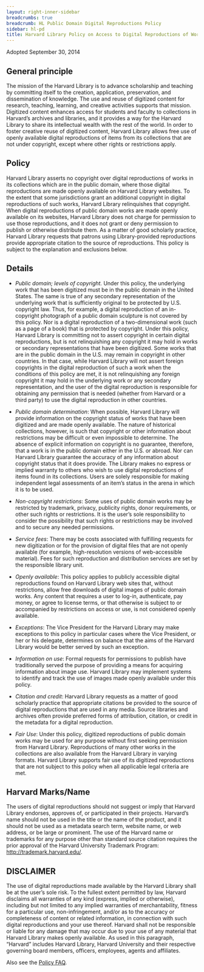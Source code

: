 ```yaml
---
layout: right-inner-sidebar
breadcrumbs: true
breadcrumb: HL Public Domain Digital Reproductions Policy
sidebar: hl-pd
title: Harvard Library Policy on Access to Digital Reproductions of Works in the Public Domain
---
```

<p class="policy-adoption">Adopted September 30, 2014</p>

## General principle

The mission of the Harvard Library is to advance scholarship and teaching by committing itself to the creation, application, preservation, and dissemination of knowledge.  The use and reuse of digitized content for research, teaching, learning, and creative activities supports that mission. Digitized content enhances access for students and faculty to collections in Harvard’s archives and libraries, and it provides a way for the Harvard Library to share its intellectual wealth with the rest of the world.  In order to foster creative reuse of digitized content, Harvard Library allows free use of openly available digital reproductions of items from its collections that are not under copyright, except where other rights or restrictions apply.

## Policy
Harvard Library asserts no copyright over digital reproductions of works in its collections which are in the public domain, where those digital reproductions are made openly available on Harvard Library websites. To the extent that some jurisdictions grant an additional copyright in digital reproductions of such works, Harvard Library relinquishes that copyright.  When digital reproductions of public domain works are made openly available on its websites, Harvard Library does not charge for permission to use those reproductions, and it does not grant or deny permission to publish or otherwise distribute them.  As a matter of good scholarly practice, Harvard Library requests that patrons using Library-provided reproductions provide appropriate citation to the source of reproductions.  This policy is subject to the explanation and exclusions below.

## Details

- <em>Public domain; levels of copyright.</em>  Under this policy, the underlying work that has been digitized must be in the public domain in the United States.  The same is true of any secondary representation of the underlying work that is sufficiently original to be protected by U.S. copyright law.  Thus, for example, a digital reproduction of an in-copyright photograph of a public domain sculpture is not covered by this policy.  Nor is a digital reproduction of a two-dimensional work (such as a page of a book) that is protected by copyright.  Under this policy, Harvard Library is committing not to assert copyright in certain digital reproductions, but is not relinquishing any copyright it may hold in works or secondary representations that have been digitized.  Some works that are in the public domain in the U.S. may remain in copyright in other countries.  In that case, while Harvard Library will not assert foreign copyrights in the digital reproduction of such a work when the conditions of this policy are met, it is not relinquishing any foreign copyright it may hold in the underlying work or any secondary representation, and the user of the digital reproduction is responsible for obtaining any permission that is needed (whether from Harvard or a third party) to use the digital reproduction in other countries.

- <em>Public domain determination</em>:  When possible, Harvard Library will provide information on the copyright status of works that have been digitized and are made openly available.  The nature of historical collections, however, is such that copyright or other information about restrictions may be difficult or even impossible to determine. The absence of explicit information on copyright is no guarantee, therefore, that a work is in the public domain either in the U.S. or abroad.  Nor can Harvard Library guarantee the accuracy of any information about copyright status that it does provide. The Library makes no express or implied warranty to others who wish to use digital reproductions of items found in its collections.  Users are solely responsible for making independent legal assessments of an item’s status in the arena in which it is to be used.

- <em>Non-copyright restrictions</em>:  Some uses of public domain works may be restricted by trademark, privacy, publicity rights, donor requirements, or other such rights or restrictions. It is the user’s sole responsibility to consider the possibility that such rights or restrictions may be involved and to secure any needed permissions.

- <em>Service fees</em>: There may be costs associated with fulfilling requests for new digitization or for the provision of digital files that are not openly available (for example, high-resolution versions of web-accessible material).  Fees for such reproduction and distribution services are set by the responsible library unit.

- <em>Openly available</em>: This policy applies to publicly accessible digital reproductions found on Harvard Library web sites that, without restrictions, allow free downloads of digital images of public domain works.  Any content that requires a user to log-in, authenticate, pay money, or agree to license terms, or that otherwise is subject to or accompanied by restrictions on access or use, is not considered openly available.

- <em>Exceptions</em>:  The Vice President for the Harvard Library may make exceptions to this policy in particular cases where the Vice President, or her or his delegate, determines on balance that the aims of the Harvard Library would be better served by such an exception.

- <em>Information on use</em>: Formal requests for permissions to publish have traditionally served the purpose of providing a means for acquiring information about image use. Harvard Library may implement systems to identify and track the use of images made openly available under this policy.

- <em>Citation and credit</em>: Harvard Library requests as a matter of good scholarly practice that appropriate citations be provided to the source of digital reproductions that are used in any media.  Source libraries and archives often provide preferred forms of attribution, citation, or credit in the metadata for a digital reproduction.

- <em>Fair Use</em>: Under this policy, digitized reproductions of public domain works may be used for any purpose without first seeking permission from Harvard Library.  Reproductions of many other works in the collections are also available from the Harvard Library in varying formats. Harvard Library supports fair use of its digitized reproductions that are not subject to this policy when all applicable legal criteria are met.

## Harvard Marks/Name
The users of digital reproductions should not suggest or imply that Harvard Library endorses, approves of, or participated in their projects. Harvard’s name should not be used in the title or the name of the product, and it should not be used as a metadata search term, website name, or web address, or be large or prominent.  The use of the Harvard name or trademarks for any purpose other than standard source citation requires the prior approval of the Harvard University Trademark Program: <a href="http://trademark.harvard.edu/" title="http://trademark.harvard.edu/">http://trademark.harvard.edu/</a>.

## DISCLAIMER
The use of digital reproductions made available by the Harvard Library shall be at the user’s sole risk. To the fullest extent permitted by law, Harvard disclaims all warranties of any kind (express, implied or otherwise), including but not limited to any implied warranties of merchantability, fitness for a particular use, non-infringement, and/or as to the accuracy or completeness of content or related information, in connection with such digital reproductions and your use thereof. Harvard shall not be responsible or liable for any damage that may occur due to your use of any material that Harvard Library makes openly available. As used in this paragraph, “Harvard” includes Harvard Library, Harvard University and their respective governing board members, officers, employees, agents and affiliates.</p>

Also see the <a href="{{site.baseurl}}/programs/open-initiatives/hl-pd/faq/">Policy FAQ</a>.

